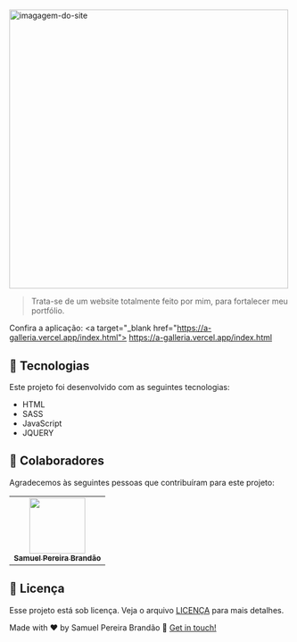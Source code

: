 #


<img id="brand" src="" width="500px" alt="imagagem-do-site">


> Trata-se de um website totalmente feito por mim, para fortalecer meu portfólio.

Confira a aplicação: <a target="_blank href="https://a-galleria.vercel.app/index.html"> https://a-galleria.vercel.app/index.html

## 🚀 Tecnologias
Este projeto foi desenvolvido com as seguintes tecnologias:
    
- HTML
- SASS
- JavaScript
- JQUERY

## 🤝 Colaboradores
Agradecemos às seguintes pessoas que contribuíram para este projeto:

<table>
  <tr>
    <td align="center">
      <a href="#">
        <img src="https://avatars.githubusercontent.com/u/89025317?s=400&u=5101aea74c08cb71402f11ed03a1ab666f208120&v=4" width="100px;" alt=""/><br>
        <sub>
          <b>Samuel Pereira Brandão</b>
        </sub>
      </a>
    </td>
    
</table>

## 📝 Licença

Esse projeto está sob licença. Veja o arquivo [LICENÇA](LICENSE.md) para mais detalhes.

Made with ♥ by Samuel Pereira Brandão :wave: <a href="https://github.com/SamuelPereiraBrandao">Get in touch!</a>
